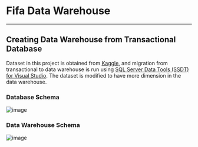 # Fifa Data Warehouse 

---

## Creating Data Warehouse from Transactional Database

Dataset in this project is obtained from [Kaggle](https://www.kaggle.com/hugomathien/soccer), and migration from transactional to data warehouse is run using [SQL Server Data Tools (SSDT) for Visual Studio](https://docs.microsoft.com/en-us/sql/ssdt/download-sql-server-data-tools-ssdt?view=sql-server-ver15). The dataset is modified to have more dimension in the data warehouse.

### Database Schema
![image](https://user-images.githubusercontent.com/69223123/149783338-9ebca1e8-c65a-4a35-b6bb-796ca18b93fd.png)

### Data Warehouse Schema
![image](https://user-images.githubusercontent.com/69223123/149783727-1ed16d8a-bc40-4415-8e8d-f43308ce71ec.png)
